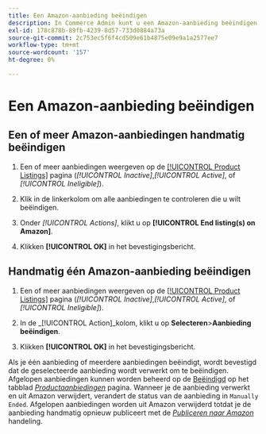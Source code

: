 ```yaml
---
title: Een Amazon-aanbieding beëindigen
description: In Commerce Admin kunt u een Amazon-aanbieding beëindigen via het Amazon Sales Channel-dashboard.
exl-id: 178c878b-89fb-4239-8d57-733d0884a73a
source-git-commit: 2c753ec5f6f4cd509e61b4875e09e9a1a2577ee7
workflow-type: tm+mt
source-wordcount: '157'
ht-degree: 0%

---
```


# Een Amazon-aanbieding beëindigen

## Een of meer Amazon-aanbiedingen handmatig beëindigen

1. Een of meer aanbiedingen weergeven op de [[!UICONTROL Product Listings]](./managing-product-listings.md) pagina (_[!UICONTROL Inactive]_,_[!UICONTROL Active]_, of _[!UICONTROL Ineligible]_).

1. Klik in de linkerkolom om alle aanbiedingen te controleren die u wilt beëindigen.

1. Onder _[!UICONTROL Actions]_, klikt u op **[!UICONTROL End listing(s) on Amazon]**.

1. Klikken **[!UICONTROL OK]** in het bevestigingsbericht.

## Handmatig één Amazon-aanbieding beëindigen

1. Een of meer aanbiedingen weergeven op de [[!UICONTROL Product Listings]](./managing-product-listings.md) pagina (_[!UICONTROL Inactive]_,_[!UICONTROL Active]_, of _[!UICONTROL Ineligible]_).

1. In de _[!UICONTROL Action]_kolom, klikt u op **Selecteren**>**Aanbieding beëindigen**.

1. Klikken **[!UICONTROL OK]** in het bevestigingsbericht.

Als je één aanbieding of meerdere aanbiedingen beëindigt, wordt bevestigd dat de geselecteerde aanbieding wordt verwerkt om te beëindigen. Afgelopen aanbiedingen kunnen worden beheerd op de [Beëindigd](./ended-listings.md) op het tabblad [_Productaanbiedingen_](./managing-product-listings.md) pagina. Wanneer je de aanbieding verwerkt en uit Amazon verwijdert, verandert de status van de aanbieding in `Manually Ended`. Afgelopen aanbiedingen worden uit Amazon verwijderd totdat je de aanbieding handmatig opnieuw publiceert met de [_Publiceren naar Amazon_](./publish-listings-manually.md) handeling.
